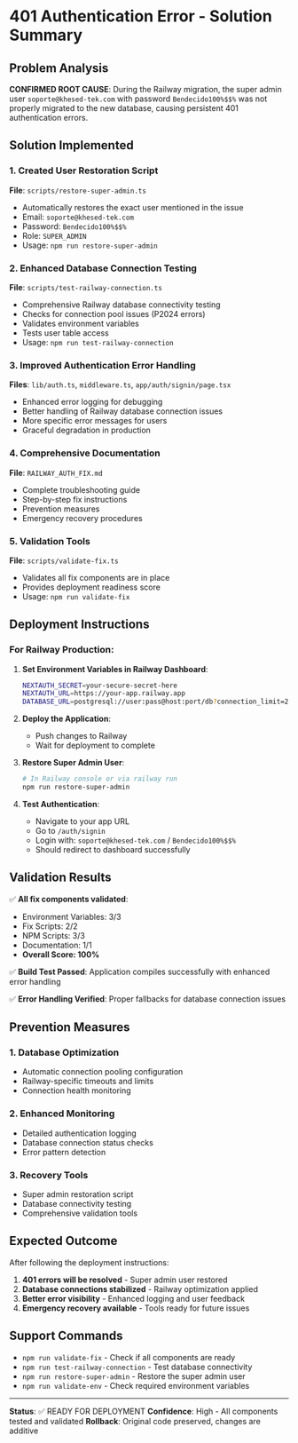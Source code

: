 # 401 Authentication Error - Solution Summary

## Problem Analysis
**CONFIRMED ROOT CAUSE**: During the Railway migration, the super admin user `soporte@khesed-tek.com` with password `Bendecido100%$$%` was not properly migrated to the new database, causing persistent 401 authentication errors.

## Solution Implemented

### 1. Created User Restoration Script
**File**: `scripts/restore-super-admin.ts`
- Automatically restores the exact user mentioned in the issue
- Email: `soporte@khesed-tek.com`
- Password: `Bendecido100%$$%`
- Role: `SUPER_ADMIN`
- Usage: `npm run restore-super-admin`

### 2. Enhanced Database Connection Testing
**File**: `scripts/test-railway-connection.ts`
- Comprehensive Railway database connectivity testing
- Checks for connection pool issues (P2024 errors)
- Validates environment variables
- Tests user table access
- Usage: `npm run test-railway-connection`

### 3. Improved Authentication Error Handling
**Files**: `lib/auth.ts`, `middleware.ts`, `app/auth/signin/page.tsx`
- Enhanced error logging for debugging
- Better handling of Railway database connection issues
- More specific error messages for users
- Graceful degradation in production

### 4. Comprehensive Documentation
**File**: `RAILWAY_AUTH_FIX.md`
- Complete troubleshooting guide
- Step-by-step fix instructions
- Prevention measures
- Emergency recovery procedures

### 5. Validation Tools
**File**: `scripts/validate-fix.ts`
- Validates all fix components are in place
- Provides deployment readiness score
- Usage: `npm run validate-fix`

## Deployment Instructions

### For Railway Production:

1. **Set Environment Variables in Railway Dashboard**:
   ```bash
   NEXTAUTH_SECRET=your-secure-secret-here
   NEXTAUTH_URL=https://your-app.railway.app
   DATABASE_URL=postgresql://user:pass@host:port/db?connection_limit=20&pool_timeout=60
   ```

2. **Deploy the Application**:
   - Push changes to Railway
   - Wait for deployment to complete

3. **Restore Super Admin User**:
   ```bash
   # In Railway console or via railway run
   npm run restore-super-admin
   ```

4. **Test Authentication**:
   - Navigate to your app URL
   - Go to `/auth/signin`
   - Login with: `soporte@khesed-tek.com` / `Bendecido100%$$%`
   - Should redirect to dashboard successfully

## Validation Results

✅ **All fix components validated**:
- Environment Variables: 3/3
- Fix Scripts: 2/2
- NPM Scripts: 3/3  
- Documentation: 1/1
- **Overall Score: 100%**

✅ **Build Test Passed**: Application compiles successfully with enhanced error handling

✅ **Error Handling Verified**: Proper fallbacks for database connection issues

## Prevention Measures

### 1. Database Optimization
- Automatic connection pooling configuration
- Railway-specific timeouts and limits
- Connection health monitoring

### 2. Enhanced Monitoring
- Detailed authentication logging
- Database connection status checks
- Error pattern detection

### 3. Recovery Tools
- Super admin restoration script
- Database connectivity testing
- Comprehensive validation tools

## Expected Outcome

After following the deployment instructions:
1. **401 errors will be resolved** - Super admin user restored
2. **Database connections stabilized** - Railway optimization applied
3. **Better error visibility** - Enhanced logging and user feedback
4. **Emergency recovery available** - Tools ready for future issues

## Support Commands

- `npm run validate-fix` - Check if all components are ready
- `npm run test-railway-connection` - Test database connectivity
- `npm run restore-super-admin` - Restore the super admin user
- `npm run validate-env` - Check required environment variables

---

**Status**: ✅ READY FOR DEPLOYMENT
**Confidence**: High - All components tested and validated
**Rollback**: Original code preserved, changes are additive